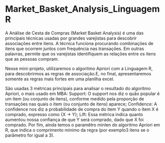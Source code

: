 # Market_Basket_Analysis_Linguagem R

A Análise de Cesta de Compras (Market Basket Analysis) é uma das principais técnicas usadas por grandes varejistas para descobrir associações entre itens. A técnica funciona procurando combinações de itens que ocorrem juntos com frequência nas transações. Em outras palavras, permite que os varejistas identifiquem as relações entre os itens que as pessoas compram.

Nesse mini-projeto, utilizaremos o algoritmo Apriori com a Linguagem R, para descobrirmos as regras de associação.E, no final, apresentaremos somente as regras mais fortes em uma planilha excel.  

São usadas 3 métricas principais para analisar o resultado do algoritmo Apriori, o mais usado em MBA:
Support: O support nos diz o quão popular é um item (ou conjunto de itens), conforme medido pela proporção de transações nas quais o item (ou conjunto de itens) aparece;
Confidence: A confidence nos diz a probabilidade de compra do item Y quando o item X é comprado, expresso como {X -> Y};
Lift: Essa métrica indica quanto aumentou nossa confiança de que Y será comprado, dado que X foi comprado. 
Por fim, ainda temos o paramêtro minlen do algoritmo Apriori em R, que indica o comprimento mínimo da regra (por exemplo3 itens se o parâmetro for igual a 3). 

